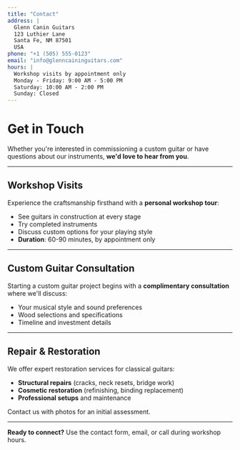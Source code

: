 ```yaml
---
title: "Contact"
address: |
  Glenn Canin Guitars
  123 Luthier Lane
  Santa Fe, NM 87501
  USA
phone: "+1 (505) 555-0123"
email: "info@glenncaininguitars.com"
hours: |
  Workshop visits by appointment only
  Monday - Friday: 9:00 AM - 5:00 PM
  Saturday: 10:00 AM - 2:00 PM
  Sunday: Closed
---
```


# Get in Touch

Whether you're interested in commissioning a custom guitar or have questions about our instruments, **we'd love to hear from you**.

---

## Workshop Visits

Experience the craftsmanship firsthand with a **personal workshop tour**:

- See guitars in construction at every stage
- Try completed instruments 
- Discuss custom options for your playing style
- **Duration**: 60-90 minutes, by appointment only

---

## Custom Guitar Consultation

Starting a custom guitar project begins with a **complimentary consultation** where we'll discuss:

- Your musical style and sound preferences
- Wood selections and specifications
- Timeline and investment details

---

## Repair & Restoration

We offer expert restoration services for classical guitars:

- **Structural repairs** (cracks, neck resets, bridge work)
- **Cosmetic restoration** (refinishing, binding replacement)
- **Professional setups** and maintenance

Contact us with photos for an initial assessment.

---

**Ready to connect?** Use the contact form, email, or call during workshop hours.